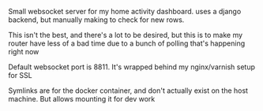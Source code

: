 Small websocket server for my home activity dashboard. uses a django backend, but manually making to check for new rows.

This isn't the best, and there's a lot to be desired, but this is to make my router have less of a bad time due to a bunch of polling that's happening right now

Default websocket port is 8811. It's wrapped behind my nginx/varnish setup for SSL

Symlinks are for the docker container, and don't actually exist on the host machine. But allows mounting it for dev work